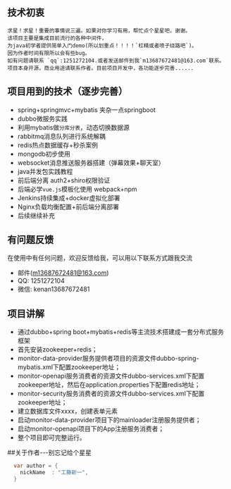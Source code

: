 
 ## 技术初衷
    求星！求星！重要的事情说三遍。如果对你学习有用，帮忙点个星星吧，谢谢。
    该项目主要是集成目前流行的各种中间件，
    为java初学者提供简单入门demo(所以划重点！！！！`杠精或者喷子绕路吧`)。
    因为作者时间有限所以会有些bug。
    如有问题请联系 `qq`:1251272104.或者发送邮件到我`m13687672481@163.com`联系。
    项目本身开源，商业用途请联系作者。目前项目开发中，各功能逐步完善......
 
## 项目用到的技术（逐步完善）

* spring+springmvc+mybatis 夹杂一点springboot
* dubbo微服务实践
* 利用mybatis做`分库分表`，动态切换数据源
* rabbitmq消息队列进行系统解耦
* redis热点数据缓存+秒杀案例
* mongodb初步使用
* websocket消息推送服务器搭建（弹幕效果+聊天室）
* java并发包实践教程
* 前后端分离 auth2+shiro权限验证
* 后端必学`vue.js`模板化使用 webpack+npm 
* Jenkins持续集成+docker虚拟化部署
* Nginx负载均衡配置+前后端分离部署
* 后续继续补充





## 有问题反馈
在使用中有任何问题，欢迎反馈给我，可以用以下联系方式跟我交流

* 邮件(m13687672481@163.com)
* QQ: 1251272104
* 微信: kenan13687672481


## 项目讲解
* 通过dubbo+spring boot+mybatis+redis等主流技术搭建成一套分布式服务框架
* 首先安装zookeeper+redis；
* monitor-data-provider服务提供者项目的资源文件dubbo-spring-mybatis.xml下配置zookeeper地址；
* monitor-openapi服务消费者的资源文件dubbo-services.xml下配置zookeeper地址，然后在application.properties下配置redis地址；
* monitor-security服务消费者的资源文件dubbo-services.xml下配置zookeeper地址；
* 建立数据库文件xxxx，创建表单元素
* 启动monitor-data-provider项目下的mainloader注册服务提供者；
* 启动monitor-openapi项目下的App注册服务消费者；
* 整个项目即可完整运行。

##关于作者---别忘记给个星星
```java
  var author = {
    nickName  : "工藤新一",
  }
```
